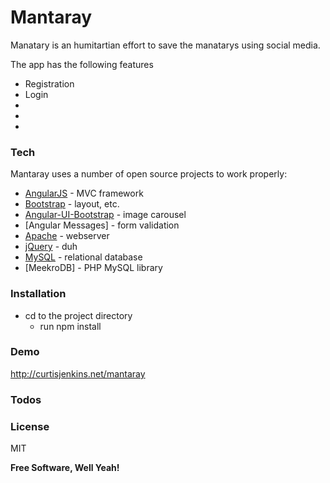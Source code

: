 # Mantaray

Manatary is an humitartian effort to save the manatarys using social media.

The app has the following features
- Registration
- Login
- 
-
-

### Tech

Mantaray uses a number of open source projects to work properly:

* [AngularJS] - MVC framework
* [Bootstrap] - layout, etc.
* [Angular-UI-Bootstrap] - image carousel
* [Angular Messages] - form validation
* [Apache] - webserver
* [jQuery] - duh
* [MySQL] - relational database
* [MeekroDB] - PHP MySQL library


### Installation
  - cd to the project directory
    * run npm install
  
### Demo

http://curtisjenkins.net/mantaray

### Todos
 

### License

MIT


**Free Software, Well Yeah!**

[//]: # (These are reference links used in the body of this note and get stripped out when the markdown processor does its job. There is no need to format nicely because it shouldn't be seen. Thanks SO - http://stackoverflow.com/questions/4823468/store-comments-in-markdown-syntax)


   [PHP]: <http://www.php.net/>
   [MySQL]: <http://mysql.com>
   [Apache]: <http://apache.org>
   [Bootstrap]: <http://twitter.github.com/bootstrap/>
   [AngularJS]: <http://angularjs.org>
   [jQuery]: <http://jquery.com>
   [Angular-UI-Bootstrap]: <https://angular-ui.github.io/bootstrap/>
   [Angular-Messages]: <>
